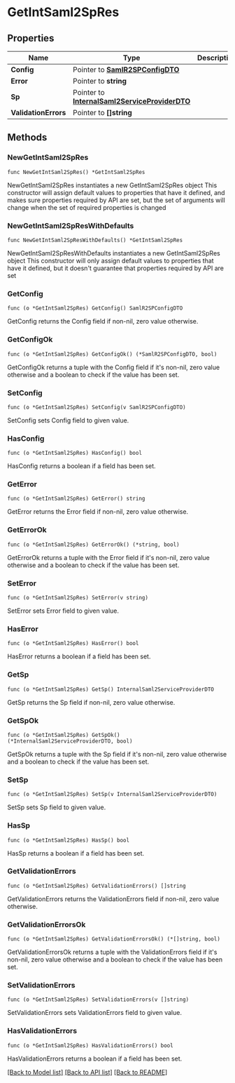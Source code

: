 # GetIntSaml2SpRes

## Properties

Name | Type | Description | Notes
------------ | ------------- | ------------- | -------------
**Config** | Pointer to [**SamlR2SPConfigDTO**](SamlR2SPConfigDTO.md) |  | [optional] 
**Error** | Pointer to **string** |  | [optional] 
**Sp** | Pointer to [**InternalSaml2ServiceProviderDTO**](InternalSaml2ServiceProviderDTO.md) |  | [optional] 
**ValidationErrors** | Pointer to **[]string** |  | [optional] 

## Methods

### NewGetIntSaml2SpRes

`func NewGetIntSaml2SpRes() *GetIntSaml2SpRes`

NewGetIntSaml2SpRes instantiates a new GetIntSaml2SpRes object
This constructor will assign default values to properties that have it defined,
and makes sure properties required by API are set, but the set of arguments
will change when the set of required properties is changed

### NewGetIntSaml2SpResWithDefaults

`func NewGetIntSaml2SpResWithDefaults() *GetIntSaml2SpRes`

NewGetIntSaml2SpResWithDefaults instantiates a new GetIntSaml2SpRes object
This constructor will only assign default values to properties that have it defined,
but it doesn't guarantee that properties required by API are set

### GetConfig

`func (o *GetIntSaml2SpRes) GetConfig() SamlR2SPConfigDTO`

GetConfig returns the Config field if non-nil, zero value otherwise.

### GetConfigOk

`func (o *GetIntSaml2SpRes) GetConfigOk() (*SamlR2SPConfigDTO, bool)`

GetConfigOk returns a tuple with the Config field if it's non-nil, zero value otherwise
and a boolean to check if the value has been set.

### SetConfig

`func (o *GetIntSaml2SpRes) SetConfig(v SamlR2SPConfigDTO)`

SetConfig sets Config field to given value.

### HasConfig

`func (o *GetIntSaml2SpRes) HasConfig() bool`

HasConfig returns a boolean if a field has been set.

### GetError

`func (o *GetIntSaml2SpRes) GetError() string`

GetError returns the Error field if non-nil, zero value otherwise.

### GetErrorOk

`func (o *GetIntSaml2SpRes) GetErrorOk() (*string, bool)`

GetErrorOk returns a tuple with the Error field if it's non-nil, zero value otherwise
and a boolean to check if the value has been set.

### SetError

`func (o *GetIntSaml2SpRes) SetError(v string)`

SetError sets Error field to given value.

### HasError

`func (o *GetIntSaml2SpRes) HasError() bool`

HasError returns a boolean if a field has been set.

### GetSp

`func (o *GetIntSaml2SpRes) GetSp() InternalSaml2ServiceProviderDTO`

GetSp returns the Sp field if non-nil, zero value otherwise.

### GetSpOk

`func (o *GetIntSaml2SpRes) GetSpOk() (*InternalSaml2ServiceProviderDTO, bool)`

GetSpOk returns a tuple with the Sp field if it's non-nil, zero value otherwise
and a boolean to check if the value has been set.

### SetSp

`func (o *GetIntSaml2SpRes) SetSp(v InternalSaml2ServiceProviderDTO)`

SetSp sets Sp field to given value.

### HasSp

`func (o *GetIntSaml2SpRes) HasSp() bool`

HasSp returns a boolean if a field has been set.

### GetValidationErrors

`func (o *GetIntSaml2SpRes) GetValidationErrors() []string`

GetValidationErrors returns the ValidationErrors field if non-nil, zero value otherwise.

### GetValidationErrorsOk

`func (o *GetIntSaml2SpRes) GetValidationErrorsOk() (*[]string, bool)`

GetValidationErrorsOk returns a tuple with the ValidationErrors field if it's non-nil, zero value otherwise
and a boolean to check if the value has been set.

### SetValidationErrors

`func (o *GetIntSaml2SpRes) SetValidationErrors(v []string)`

SetValidationErrors sets ValidationErrors field to given value.

### HasValidationErrors

`func (o *GetIntSaml2SpRes) HasValidationErrors() bool`

HasValidationErrors returns a boolean if a field has been set.


[[Back to Model list]](../README.md#documentation-for-models) [[Back to API list]](../README.md#documentation-for-api-endpoints) [[Back to README]](../README.md)



